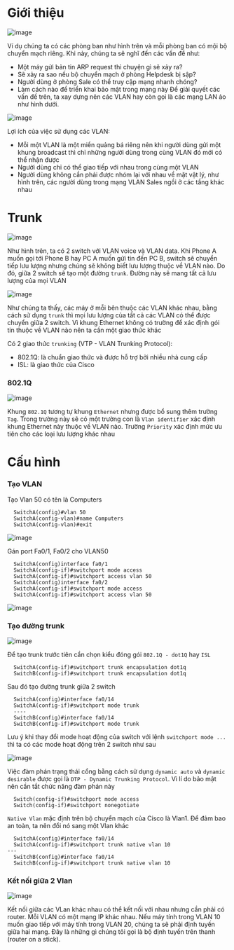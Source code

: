 # Giới thiệu

![image](https://user-images.githubusercontent.com/71936544/137611283-6857ecc7-5609-4ae8-938c-2f46bba1e636.png)

Ví dụ chúng ta có các phòng ban như hình trên và mỗi phòng ban có mội bộ chuyển mạch riêng. Khi này, chúng ta sẽ nghĩ đến các vấn đề như:
  + Một máy gửi bản tin ARP request thì chuyện gì sẽ xảy ra?
  + Sẽ xảy ra sao nếu bộ chuyển mạch ở phòng Helpdesk bị sập?
  + Người dùng ở phòng Sale có thể truy cập mạng nhanh chóng?
  + Làm cách nào để triển khai bảo mật trong mạng này
Để giải quyết các vấn đề trên, ta xay dựng nên các VLAN hay còn gọi là các mạng LAN ảo như hình dưới.

![image](https://user-images.githubusercontent.com/71936544/137611261-f09b87d2-79a3-44a0-a14f-874a34cc21d5.png)

Lợi ích của việc sử dụng các VLAN:
  + Mỗi một VLAN là một miền quảng bá riêng nên khi người dùng gửi một khung broadcast thì chỉ những người dùng trong cùng VLAN đó mới có thể nhận được
  + Người dùng chỉ có thể giao tiếp với nhau trong cùng một VLAN
  + Người dùng không cần phải được nhóm lại với nhau về mặt vật lý, như hình trên, các người dùng trong mạng VLAN Sales ngồi ở các tầng khác nhau

# Trunk

![image](https://user-images.githubusercontent.com/71936544/137611554-7eaa4e5a-4777-4fc8-9491-b4adab53a1ee.png)

Như hình trên, ta có 2 switch với VLAN voice và VLAN data. Khi Phone A muốn gọi tới Phone B hay PC A muốn gửi tin đến PC B, switch sẽ chuyển tiếp lưu lượng nhưng chúng sẽ không biết lưu lượng thuộc về VLAN nào. Do đó, giữa 2 switch sẽ tạo một đường `trunk`. Đường này sẽ mang tất cả lưu lượng của mọi VLAN

![image](https://user-images.githubusercontent.com/71936544/137611634-a10e5488-c6dc-4004-9bac-b93b5719660d.png)

Như chúng ta thấy, các máy ở mỗi bên thuộc các VLAN khác nhau, bằng cách sử dụng `trunk` thì mọi lưu lượng của tất cả các VLAN có thể được chuyển giữa 2 switch. Vì khung Ethernet không có trường để xác định gói tin thuộc về VLAN nào nên ta cần một giao thức khác

Có 2 giao thức `trunking` (VTP - VLAN Trunking Protocol):
  + 802.1Q: là chuẩn giao thức và được hỗ trợ bởi nhiều nhà cung cấp
  + ISL: là giao thức của Cisco

### 802.1Q

![image](https://user-images.githubusercontent.com/71936544/137611775-e88a0588-dc60-4086-8951-57e445d33285.png)

Khung `802.1Q` tương tự khung `Ethernet` nhưng được bổ sung thêm trường `Tag`. Trong trường này sẽ có một trường con là `Vlan identifier` xác định khung Ethernet này thuộc về VLAN nào. Trường `Priority` xác định mức ưu tiên cho các loại lưu lượng khác nhau

# Cấu hình
### Tạo VLAN
Tạo Vlan 50 có tên là Computers
```
  SwitchA(config)#vlan 50
  SwitchA(config-vlan)#name Computers
  SwitchA(config-vlan)#exit
```
![image](https://user-images.githubusercontent.com/71936544/137612136-6b0e92de-fec5-409b-8068-c73f54a332eb.png)

Gán port Fa0/1, Fa0/2 cho VLAN50
```
  SwitchA(config)interface fa0/1
  SwitchA(config-if)#switchport mode access
  SwitchA(config-if)#switchport access vlan 50
  SwitchA(config)interface fa0/2
  SwitchA(config-if)#switchport mode access
  SwitchA(config-if)#switchport access vlan 50
```
![image](https://user-images.githubusercontent.com/71936544/137612222-1f950173-9bc1-4eb3-8037-4bb2666d74e4.png)

### Tạo đường trunk

![image](https://user-images.githubusercontent.com/71936544/137615159-f28d6790-bef0-4b3f-92e0-cdcca1acb076.png)

Để tạo trunk trước tiên cần chọn kiểu đóng gói `802.1Q - dot1Q` hay `ISL`
```
  SwitchA(config-if)#switchport trunk encapsulation dot1q
  SwitchB(config-if)#switchport trunk encapsulation dot1q
```
Sau đó tạo đường trunk giữa 2 switch
```
  SwitchA(config)#interface fa0/14
  SwitchA(config-if)#switchport mode trunk
  ----
  SwitchB(config)#interface fa0/14
  SwitchB(config-if)#switchport mode trunk
```

Lưu ý khi thay đổi mode hoạt động của switch với lệnh `switchport mode ...` thì ta có các mode hoạt động trên 2 switch như sau

![image](https://user-images.githubusercontent.com/71936544/137615525-967b8fe1-9446-4d9c-b6c3-a63c3122bfa1.png)

Việc đàm phán trạng thái cổng bằng cách sử dụng `dynamic auto` và `dynamic desirable` được gọi là `DTP - Dynamic Trunking Protocol`. Vì lí do bảo mật nên cần tắt chức năng đàm phán này
```
  Switch(config-if)#switchport mode access
  Switch(config-if)#switchport nonegotiate
```

`Native Vlan` mặc định trên bộ chuyển mạch của Cisco là Vlan1. Để đảm bao an toàn, ta nên đổi nó sang một Vlan khác
```
  SwitchA(config)#interface fa0/14
  SwitchA(config-if)#switchport trunk native vlan 10
---
  SwitchB(config)#interface fa0/14
  SwitchB(config-if)#switchport trunk native vlan 10
```

### Kết nối giữa 2 Vlan

![image](https://user-images.githubusercontent.com/71936544/137631366-3627c440-0888-46eb-b936-7d8c0f26cf30.png)

Kết nối giữa các VLan khác nhau có thể kết nối với nhau nhưng cần phải có router. Mỗi VLAN có một mạng IP khác nhau. Nếu máy tính trong VLAN 10 muốn giao tiếp với máy tính trong VLAN 20, chúng ta sẽ phải định tuyến giữa hai mạng. Đây là những gì chúng tôi gọi là bộ định tuyến trên thanh (router on a stick).

